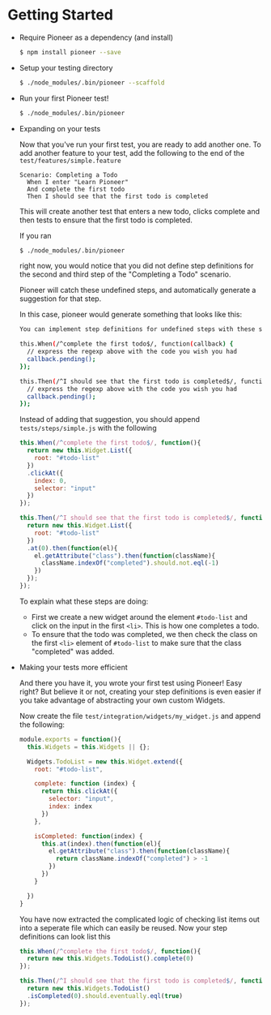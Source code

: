 # Getting Started

- Require Pioneer as a dependency (and install)
  ```bash
  $ npm install pioneer --save
  ```

- Setup your testing directory
  ```bash
  $ ./node_modules/.bin/pioneer --scaffold
  ```

- Run your first Pioneer test!
  ```bash
  $ ./node_modules/.bin/pioneer
  ```

- Expanding on your tests


  Now that you've run your first test, you are ready to add another one.
  To add another feature to your test, add the following to the end of the `test/features/simple.feature`
  ```gherkin
  Scenario: Completing a Todo
    When I enter "Learn Pioneer"
    And complete the first todo
    Then I should see that the first todo is completed
  ```
  This will create another test that enters a new todo, clicks complete and then tests to ensure that the first todo is completed.

  If you ran
  ```bash
  $ ./node_modules/.bin/pioneer
  ```
  right now, you would notice that you did not define step definitions for the second and third step of the "Completing a Todo" scenario.

  Pioneer will catch these undefined steps, and automatically generate a suggestion for that step.

  In this case, pioneer would generate something that looks like this:

  ```bash
  You can implement step definitions for undefined steps with these snippets:

  this.When(/^complete the first todo$/, function(callback) {
    // express the regexp above with the code you wish you had
    callback.pending();
  });

  this.Then(/^I should see that the first todo is completed$/, function(callback) {
    // express the regexp above with the code you wish you had
    callback.pending();
  });
  ```

  Instead of adding that suggestion, you should append `tests/steps/simple.js` with the following

  ```js
  this.When(/^complete the first todo$/, function(){
    return new this.Widget.List({
      root: "#todo-list"
    })
    .clickAt({
      index: 0,
      selector: "input"
    })
  });

  this.Then(/^I should see that the first todo is completed$/, function() {
    return new this.Widget.List({
      root: "#todo-list"
    })
    .at(0).then(function(el){
      el.getAttribute("class").then(function(className){
        className.indexOf("completed").should.not.eql(-1)
      })
    });
  });
  ```

  To explain what these steps are doing:
   - First we create a new widget around the element `#todo-list` and click on the input in the first `<li>`. This is how one completes a todo.
   - To ensure that the todo was completed, we then check the class on the first `<li>` element of `#todo-list` to make sure that the class "completed" was added.

- Making your tests more efficient


  And there you have it, you wrote your first test using Pioneer! Easy right? But believe it or not, creating your step definitions is even easier if you take advantage of abstracting your own custom Widgets.

  Now create the file `test/integration/widgets/my_widget.js` and append the following:

  ```js
  module.exports = function(){
    this.Widgets = this.Widgets || {};

    Widgets.TodoList = new this.Widget.extend({
      root: "#todo-list",

      complete: function (index) {
        return this.clickAt({
          selector: "input",
          index: index
        })
      },

      isCompleted: function(index) {
        this.at(index).then(function(el){
          el.getAttribute("class").then(function(className){
            return className.indexOf("completed") > -1
          })
        })
      }

    })
  }
  ```

  You have now extracted the complicated logic of checking list items out into a seperate file which can easily be reused. Now your step definitions can look list this

  ```js
  this.When(/^complete the first todo$/, function(){
    return new this.Widgets.TodoList().complete(0)
  });

  this.Then(/^I should see that the first todo is completed$/, function() {
    return new this.Widgets.TodoList()
    .isCompleted(0).should.eventually.eql(true)
  });
  ```
